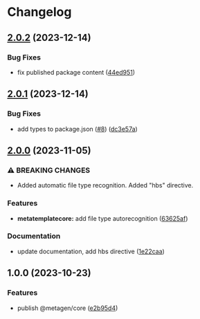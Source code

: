 # Changelog

## [2.0.2](https://github.com/akondratsky/metagen/compare/v2.0.1...v2.0.2) (2023-12-14)


### Bug Fixes

* fix published package content ([44ed951](https://github.com/akondratsky/metagen/commit/44ed95182e22d6ae459a5c1567c2cc14c8e5b644))

## [2.0.1](https://github.com/akondratsky/metagen/compare/v2.0.0...v2.0.1) (2023-12-14)


### Bug Fixes

* add types to package.json ([#8](https://github.com/akondratsky/metagen/issues/8)) ([dc3e57a](https://github.com/akondratsky/metagen/commit/dc3e57a655ecbef97fbd154ab53c94c6a57ddb47))

## [2.0.0](https://github.com/akondratsky/metagen/compare/v1.0.0...v2.0.0) (2023-11-05)


### ⚠ BREAKING CHANGES

* Added automatic file type recognition. Added "hbs" directive.

### Features

* **metatemplatecore:** add file type autorecognition ([63625af](https://github.com/akondratsky/metagen/commit/63625afa046bfeea9cc5fbcdcb5f78cde0639596))


### Documentation

* update documentation, add hbs directive ([1e22caa](https://github.com/akondratsky/metagen/commit/1e22caa66fa0eb422c50eaec999091ca369f1f41))

## 1.0.0 (2023-10-23)

### Features

* publish @metagen/core ([e2b95d4](https://github.com/akondratsky/metagen/commit/e2b95d441560571520772dc885a043d6e453b229))

